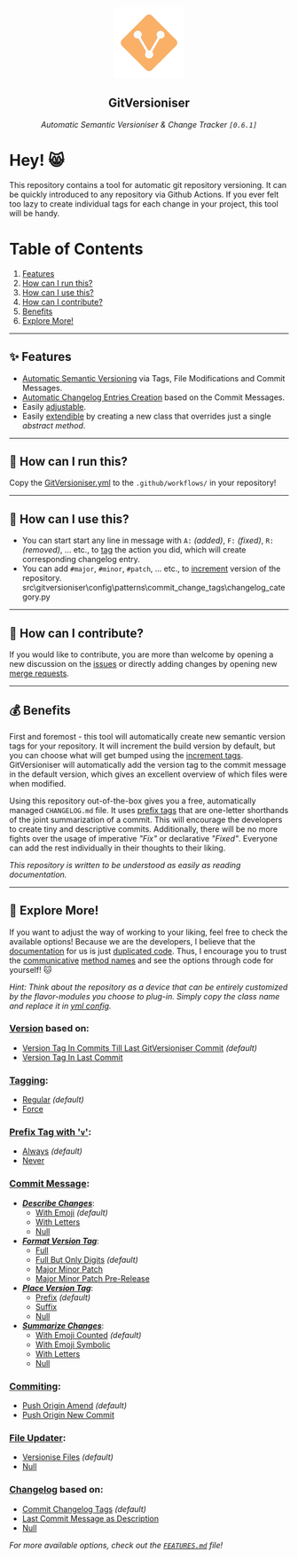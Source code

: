 <div align="center" style="margin-bottom: 30px;">
    <img src="./docs/img/logo.png" style="height: 128px; width; 128px;"/>
    <h2 align="center">GitVersioniser</h2>
    <div>
        <i>Automatic Semantic Versioniser & Change Tracker <code>[0.6.1]</code></i>
    </div>
</div>

# Hey! 😸

This repository contains a tool for automatic git repository versioning. It can be quickly introduced to any repository via Github Actions. If you ever felt too lazy to create individual tags for each change in your project, this tool will be handy.

# Table of Contents

1. [Features](#-features)
2. [How can I run this?](#-how-can-i-run-this)
3. [How can I use this?](#-how-can-i-use-this)
4. [How can I contribute?](#-how-can-i-contribute)
5. [Benefits](#-benefits)
6. [Explore More!](#-explore-more)

---

## ✨ **Features**

- [Automatic Semantic Versioning](https://semver.org/) via Tags, File Modifications and Commit Messages.
- [Automatic Changelog Entries Creation](https://keepachangelog.com/en/1.0.0/) based on the Commit Messages.
- Easily [adjustable](#-explore-more).
- Easily [extendible](#-how-can-i-contribute) by creating a new class that overrides just a single _abstract method_.

---

## 🚀 **How can I run this?**

Copy the [GitVersioniser.yml](./docs/example/GitVersioniser.yml) to the `.github/workflows/` in your repository!

---

## 🙌 **How can I use this?**

- You can start start any line in message with `A:` _(added)_, `F:` _(fixed)_, `R:` _(removed)_, ... etc., to [tag](./src/gitversioniser/config/patterns/commit_change_tags/changelog_category.py) the action you did, which will create corresponding changelog entry.
- You can add `#major`, `#minor`, `#patch`, ... etc., to [increment](./src/gitversioniser/config/patterns/commit_increment_tags/core/hashtag_explicit.py) version of the repository.
src\gitversioniser\config\patterns\commit_change_tags\changelog_category.py
---

## 🤔 **How can I contribute?**

If you would like to contribute, you are more than welcome by opening a new discussion on the [issues](https://github.com/Luzkan/gitversioniser/issues) or directly adding changes by opening new [merge requests](https://github.com/Luzkan/gitversioniser/pulls).

---

## 💰 **Benefits**

First and foremost - this tool will automatically create new semantic version tags for your repository. It will increment the build version by default, but you can choose what will get bumped using the [increment tags](./src/gitversioniser/config/patterns/commit_increment_tags/core/hashtag_explicit.py). GitVersioniser will automatically add the version tag to the commit message in the default version, which gives an excellent overview of which files were when modified.

Using this repository out-of-the-box gives you a free, automatically managed `CHANGELOG.md` file. It uses [prefix tags](./src/gitversioniser/config/commit_change_tags/core/classic_changelog.py) that are one-letter shorthands of the joint summarization of a commit. This will encourage the developers to create tiny and descriptive commits. Additionally, there will be no more fights over the usage of imperative _"Fix"_ or declarative _"Fixed"_. Everyone can add the rest individually in their thoughts to their liking.

_This repository is written to be understood as easily as reading documentation._

---

## 🔭 **Explore More!**

If you want to adjust the way of working to your liking, feel free to check the available options! Because we are the developers, I believe that the [documentation](https://luzkan.github.io/smells/what-comment) for us is just [duplicated code](https://luzkan.github.io/smells/duplicated-code). Thus, I encourage you to trust the [communicative](https://luzkan.github.io/smells/uncommunicative-name) [method names](https://luzkan.github.io/smells/fallacious-method-name) and see the options through code for yourself! 🐱

_Hint: Think about the repository as a device that can be entirely customized by the flavor-modules you choose to plug-in. Simply copy the class name and replace it in [yml config](./docs/example/GitVersioniser.yml)._

### [**Version**](./src/gitversioniser/domain/versioniser/routines/version/core/) based on:

- [Version Tag In Commits Till Last GitVersioniser Commit](./src/gitversioniser/domain/versioniser/routines/version/core/version_tag_in_commits_till_last_git_versioniser_commit.py) _(default)_
- [Version Tag In Last Commit](./src/gitversioniser/domain/versioniser/routines/version/core/version_tag_in_last_commit.py)

### [**Tagging**](./src/gitversioniser/domain/versioniser/routines/tagging/core/):

- [Regular](./src/gitversioniser/domain/versioniser/routines/tagging/core/regular.py) _(default)_
- [Force](./src/gitversioniser/domain/versioniser/routines/tagging/core/force.py)

### [**Prefix Tag with '`v`'**](./src/gitversioniser/domain/versioniser/routines/tagging/core/):

- [Always](./src/gitversioniser/domain/versioniser/routines/prefix_tag_with_v/core/always.py) _(default)_
- [Never](./src/gitversioniser/domain/versioniser/routines/prefix_tag_with_v/core/never.py)

### [**Commit Message**](./src/gitversioniser/domain/versioniser/routines/commit_message/):

- _[**Describe Changes**](./src/gitversioniser/domain/versioniser/routines/commit_message/describe_changes/)_:
  - [With Emoji](./src/gitversioniser/domain/versioniser/routines/commit_message/describe_changes/with_emoji.py) _(default)_
  - [With Letters](./src/gitversioniser/domain/versioniser/routines/commit_message/describe_changes/with_letters.py)
  - [Null](./src/gitversioniser/domain/versioniser/routines/commit_message/describe_changes/null.py)
- _[**Format Version Tag**](./src/gitversioniser/domain/versioniser/routines/commit_message/format_version_tag/)_:
  - [Full](./src/gitversioniser/domain/versioniser/routines/commit_message/format_version_tag/full.py)
  - [Full But Only Digits](./src/gitversioniser/domain/versioniser/routines/commit_message/format_version_tag/full_but_only_digits.py) _(default)_
  - [Major Minor Patch](./src/gitversioniser/domain/versioniser/routines/commit_message/format_version_tag/major_minor_patch.py)
  - [Major Minor Patch Pre-Release](./src/gitversioniser/domain/versioniser/routines/commit_message/format_version_tag/major_minor_patch_prerelease.py)
- _[**Place Version Tag**](./src/gitversioniser/domain/versioniser/routines/commit_message/place_version_tag/)_:
  - [Prefix](./src/gitversioniser/domain/versioniser/routines/commit_message/place_version_tag/prefix.py) _(default)_
  - [Suffix](./src/gitversioniser/domain/versioniser/routines/commit_message/place_version_tag/suffix.py)
  - [Null](./src/gitversioniser/domain/versioniser/routines/commit_message/place_version_tag/null.py)
- _[**Summarize Changes**](./src/gitversioniser/domain/versioniser/routines/commit_message/summarize_changes/)_:
  - [With Emoji Counted](./src/gitversioniser/domain/versioniser/routines/commit_message/summarize_changes/with_emoji_counted.py) _(default)_
  - [With Emoji Symbolic](./src/gitversioniser/domain/versioniser/routines/commit_message/summarize_changes/with_emoji_symbolic.py)
  - [With Letters](./src/gitversioniser/domain/versioniser/routines/commit_message/summarize_changes/with_letters.py)
  - [Null](./src/gitversioniser/domain/versioniser/routines/commit_message/summarize_changes/null.py)

### [**Commiting**](./src/gitversioniser/domain/versioniser/routines/commiting/core/):

- [Push Origin Amend](./src/gitversioniser/domain/versioniser/routines/commiting/core/push_origin_amend.py) _(default)_
- [Push Origin New Commit](./src/gitversioniser/domain/versioniser/routines/commiting/core/push_origin_new_commit.py)

### [**File Updater**](./src/gitversioniser/domain/versioniser/routines/file_updater/core/):

- [Versionise Files](./src/gitversioniser/domain/versioniser/routines/file_updater/core/versionise_files.py) _(default)_
- [Null](./src/gitversioniser/domain/versioniser/routines/file_updater/core/null.py)

### [**Changelog**](./src/gitversioniser/domain/versioniser/routines/changelog/core/) based on:

- [Commit Changelog Tags](./src/gitversioniser/domain/versioniser/routines/changelog/core/commit_change_tags/commit_change_tags.py) _(default)_
- [Last Commit Message as Description](./src/gitversioniser/domain/versioniser/routines/changelog/core/last_commit_message_as_description/last_commit_message_as_description.py)
- [Null](./src/gitversioniser/domain/versioniser/routines/changelog/core/null/null.py)

_For more available options, check out the [`FEATURES.md`](./docs/FEATURES.md) file!_

